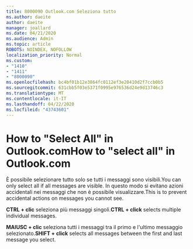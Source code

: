 ```yaml
---
title: 8000090 Outlook.com Seleziona tutto
ms.author: daeite
author: daeite
manager: joallard
ms.date: 04/21/2020
ms.audience: Admin
ms.topic: article
ROBOTS: NOINDEX, NOFOLLOW
localization_priority: Normal
ms.custom:
- "1410"
- "1411"
- "8000090"
ms.openlocfilehash: bc4bf01b12e3864fc0112ef3e20410d2f7ccb0b5
ms.sourcegitcommit: 631cbb5f03e5371f0995e976536d24e9d13746c3
ms.translationtype: MT
ms.contentlocale: it-IT
ms.lasthandoff: 04/22/2020
ms.locfileid: "43743601"
---
```

# <a name="how-to-select-all-in-outlookcom"></a><span data-ttu-id="a172e-102">How to "Select All" in Outlook.com</span><span class="sxs-lookup"><span data-stu-id="a172e-102">How to "select all" in Outlook.com</span></span>

<span data-ttu-id="a172e-103">È possibile selezionare tutto solo se tutti i messaggi sono visibili.</span><span class="sxs-lookup"><span data-stu-id="a172e-103">You can only select all if all messages are visible.</span></span> <span data-ttu-id="a172e-104">In questo modo si evitano azioni accidentali nei messaggi che non è possibile visualizzare.</span><span class="sxs-lookup"><span data-stu-id="a172e-104">This is to prevent accidental actions on messages you cannot see.</span></span>

<span data-ttu-id="a172e-105">**CTRL + clic** seleziona più messaggi singoli.</span><span class="sxs-lookup"><span data-stu-id="a172e-105">**CTRL + click** selects multiple individual messages.</span></span>

<span data-ttu-id="a172e-106">**MAIUSC + clic** seleziona tutti i messaggi tra il primo e l'ultimo messaggio selezionato.</span><span class="sxs-lookup"><span data-stu-id="a172e-106">**SHIFT + click** selects all messages between the first and last message you select.</span></span>